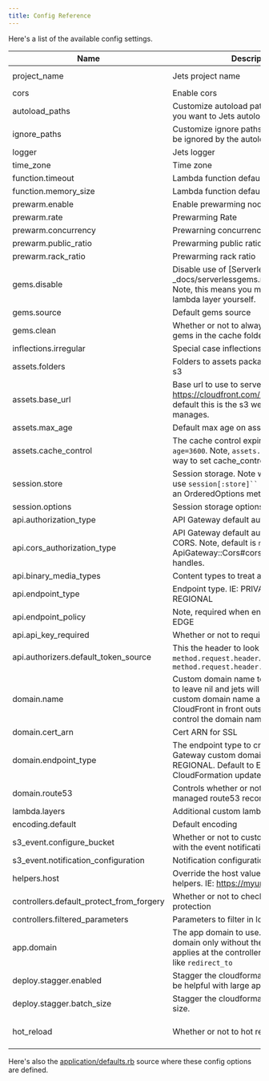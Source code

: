 ```yaml
---
title: Config Reference
---
```


Here's a list of the available config settings.

Name | Description | Default
--- | --- | ---
project_name | Jets project name | generated as part of `jets new`
cors | Enable cors | false
autoload_paths | Customize autoload paths. Add extra paths you want to Jets autoload. | []
ignore_paths| Customize ignore paths. These paths will be ignored by the autoloader. | []
logger | Jets logger | `Jets::Logger.new($stderr)`
time_zone | Time zone | UTC
function.timeout | Lambda function default timeout | 30
function.memory_size | Lambda function default memory size | 1536
prewarm.enable | Enable prewarming noop call. | true
prewarm.rate | Prewarming Rate | 30 minutes
prewarm.concurrency | Prewarning concurrency | 2
prewarm.public_ratio | Prewarming public ratio | 3
prewarm.rack_ratio | Prewarming rack ratio | 5
gems.disable | Disable use of [Serverless Gems]({% link _docs/serverlessgems.md %}) service. Note, this means you must build a custom lambda layer yourself. | false
gems.source | Default gems source | api.serverlessgems.com
gems.clean | Whether or not to always rebuild binary gems in the cache folder. | false
inflections.irregular | Special case inflections | {}
assets.folders | Folders to assets package and upload to s3 | %w[assets images packs]
assets.base_url | Base url to use to serve assets. IE: https://cloudfront.com/my/base/path. By default this is the s3 website url that jets manages. | nil
assets.max_age | Default max age on assets | 3600
assets.cache_control | The cache control expiry. IE: `public, max-age=3600`. Note, `assets.max_age` is a shorter way to set cache_control.  | nil
session.store | Session storage.  Note when accessing it use `session[:store]`` since ``.store` is an OrderedOptions method. | Rack::Session::Cookie
session.options | Session storage options | {}
api.authorization_type | API Gateway default authorization_type | NONE
api.cors_authorization_type | API Gateway default authorization_type for CORS. Note, default is `nil` so ApiGateway::Cors#cors_authorization_type handles. | nil
api.binary_media_types | Content types to treat as binary | ['multipart/form-data']
api.endpoint_type | Endpoint type. IE: PRIVATE, EDGE, REGIONAL | EDGE
api.endpoint_policy | Note, required when endpoint_type is EDGE | nil
api.api_key_required | Whether or not to require API key | false
api.authorizers.default_token_source | This the header to look for and use in the `method.request.header`. IE: `method.request.header.Auth` | Auth
domain.name | Custom domain name to use. Recommend to leave nil and jets will set a conventional custom domain name and then use CloudFront in front outside of Jets to fully control the domain name. | nil
domain.cert_arn | Cert ARN for SSL | nil
domain.endpoint_type | The endpoint type to create for API Gateway custom domain. IE: EDGE or REGIONAL. Default to EDGE because CloudFormation update is faster | REGIONAL
domain.route53 | Controls whether or not to create the managed route53 record. | true
lambda.layers | Additional custom lambda layers to use.  | []
encoding.default | Default encoding | utf-8
s3_event.configure_bucket | Whether or not to customer the bucket with the event notification trigger. | true
s3_event.notification_configuration | Notification configuration | nil
helpers.host | Override the host value use in the view helpers. IE: https://myurl.com:8888 | nil
controllers.default_protect_from_forgery | Whether or not to check for forgery protection | defaults to true for html and false for api mode.
controllers.filtered_parameters | Parameters to filter in logging output | []
app.domain | The app domain to use. Should be the domain only without the protocol. This applies at the controller-level, IE: methods like `redirect_to` | nil
deploy.stagger.enabled | Stagger the cloudformation update. Can be helpful with large apps. | false
deploy.stagger.batch_size  | Stagger the cloudformation update batch size. | 10
hot_reload | Whether or not to hot reload | Defaults to true in development and false in other envs

Here's also the [application/defaults.rb](https://github.com/boltops-tools/jets/blob/master/lib/jets/application/defaults.rb) source where these config options are defined.
